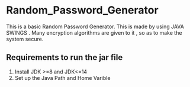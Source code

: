 # Random_Password_Generator

This is a basic Random Password Generator. This is made by using JAVA SWINGS . Many encryption algorithms are given to it , so as to make the system secure. 

## Requirements to run the jar file
1. Install JDK >=8 and JDK<=14
2. Set up the Java Path and Home Varible
